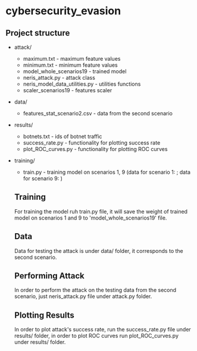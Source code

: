 # cybersecurity_evasion


## Project structure

* attack/
  * maximum.txt - maximum feature values
  * minimum.txt - minimum feature values
  * model_whole_scenarios19 - trained model
  * neris_attack.py - attack class
  * neris_model_data_utilities.py - utilities functions
  * scaler_scenarios19 - features scaler
* data/
  * features_stat_scenario2.csv - data from the second scenario
* results/
  * botnets.txt - ids of botnet traffic
  * success_rate.py - functionality for plotting success rate
  * plot_ROC_curves.py - functionality for plotting ROC curves
  
* training/
  * train.py - training model on scenarios 1, 9 (data for scenario 1: ; data for scenario 9: )

  
  ## Training
  For training the model ruh train.py file, it will save the weight of trained model on scenarios 1 and 9 to 'model_whole_scenarios19' file.  
  
  ## Data
  Data for testing the attack is under data/ folder, it corresponds to the second scenario.
  
  ## Performing Attack
  In order to perform the attack on the testing data from the second scenario, just neris_attack.py file under attack.py folder.
  
  ## Plotting Results
  In order to plot attack's success rate, run the success_rate.py file under results/ folder, in order to plot ROC curves run plot_ROC_curves.py under results/ folder.
  
  

